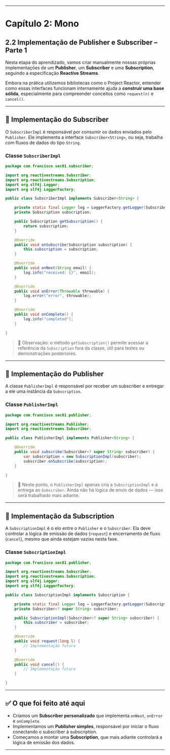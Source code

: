 
---

# Capítulo 2: Mono
## 2.2 Implementação de Publisher e Subscriber – Parte 1

Nesta etapa do aprendizado, vamos criar manualmente nossas próprias implementações de um **Publisher**, um **Subscriber** e uma **Subscription**, seguindo a especificação **Reactive Streams**.

Embora na prática utilizemos bibliotecas como o Project Reactor, entender como essas interfaces funcionam internamente ajuda a **construir uma base sólida**, especialmente para compreender conceitos como `request(n)` e `cancel()`.

---

## 🧩 Implementação do Subscriber

O `SubscriberImpl` é responsável por consumir os dados enviados pelo `Publisher`. Ele implementa a interface `Subscriber<String>`, ou seja, trabalha com fluxos de dados do tipo `String`.

### Classe `SubscriberImpl`

```java
package com.francisco.sec01.subscriber;

import org.reactivestreams.Subscriber;
import org.reactivestreams.Subscription;
import org.slf4j.Logger;
import org.slf4j.LoggerFactory;

public class SubscriberImpl implements Subscriber<String> {

    private static final Logger log = LoggerFactory.getLogger(SubscriberImpl.class);
    private Subscription subscription;

    public Subscription getSubscription() {
        return subscription;
    }

    @Override
    public void onSubscribe(Subscription subscription) {
        this.subscription = subscription;
    }

    @Override
    public void onNext(String email) {
        log.info("received: {}", email);
    }

    @Override
    public void onError(Throwable throwable) {
        log.error("error", throwable);
    }

    @Override
    public void onComplete() {
        log.info("completed");
    }

}
```

> 📌 Observação: o método `getSubscription()` permite acessar a referência da `Subscription` fora da classe, útil para testes ou demonstrações posteriores.

---

## 🧩 Implementação do Publisher

A classe `PublisherImpl` é responsável por receber um subscriber e entregar a ele uma instância da `Subscription`.

### Classe `PublisherImpl`

```java
package com.francisco.sec01.publisher;

import org.reactivestreams.Publisher;
import org.reactivestreams.Subscriber;

public class PublisherImpl implements Publisher<String> {

    @Override
    public void subscribe(Subscriber<? super String> subscriber) {
        var subscription = new SubscriptionImpl(subscriber);
        subscriber.onSubscribe(subscription);
    }

}
```

> 📌 Neste ponto, o `PublisherImpl` apenas cria a `SubscriptionImpl` e a entrega ao `Subscriber`. Ainda não há lógica de envio de dados — isso será trabalhado mais adiante.

---

## 🧩 Implementação da Subscription

A `SubscriptionImpl` é o elo entre o `Publisher` e o `Subscriber`. Ela deve controlar a lógica de emissão de dados (`request`) e encerramento de fluxo (`cancel`), mesmo que ainda estejam vazias nesta fase.

### Classe `SubscriptionImpl`

```java
package com.francisco.sec01.publisher;

import org.reactivestreams.Subscriber;
import org.reactivestreams.Subscription;
import org.slf4j.Logger;
import org.slf4j.LoggerFactory;

public class SubscriptionImpl implements Subscription {

    private static final Logger log = LoggerFactory.getLogger(SubscriptionImpl.class);
    private Subscriber<? super String> subscriber;

    public SubscriptionImpl(Subscriber<? super String> subscriber) {
        this.subscriber = subscriber;
    }

    @Override
    public void request(long l) {
        // Implementação futura
    }

    @Override
    public void cancel() {
        // Implementação futura
    }

}
```

---

## ✅ O que foi feito até aqui

- Criamos um **Subscriber personalizado** que implementa `onNext`, `onError` e `onComplete`.
- Implementamos um **Publisher simples**, responsável por iniciar o fluxo conectando o subscriber à subscription.
- Começamos a montar uma **Subscription**, que mais adiante controlará a lógica de emissão dos dados.

---
